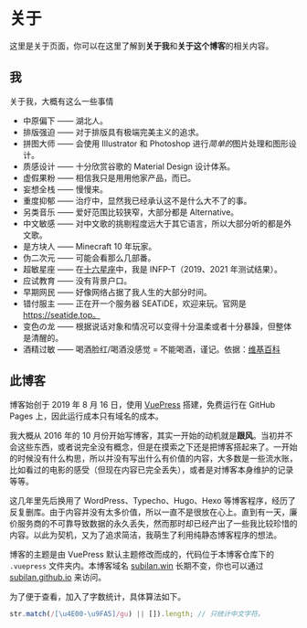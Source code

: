 # 关于

这里是关于页面，你可以在这里了解到**关于我**和**关于这个博客**的相关内容。

## 我

关于我，大概有这么一些事情

- 中原偏下 —— 湖北人。
- 排版强迫 —— 对于排版具有极端完美主义的追求。
- 拼图大师 —— 会使用 Illustrator 和 Photoshop 进行*简单的*图片处理和图形设计。
- 质感设计 —— 十分欣赏谷歌的 Material Design 设计体系。
- 虚假果粉 —— 相信我只是用用他家产品，而已。
- 妄想全栈 —— 慢慢来。
- 重度抑郁 —— 治疗中，显然我已经承认这不是什么大不了的事。
- 另类音乐 —— 爱好范围比较狭窄，大部分都是 Alternative。
- 中文敏感 —— 对中文歌的挑剔程度远大于其它语言，所以大部分听的都是外文歌。
- 是方块人 —— Minecraft 10 年玩家。
- 伪二次元 —— 可能会看那么几部番。
- 超敏星座 —— 在[十六星座](https://www.16personalities.com/ch/%E4%BA%BA%E6%A0%BC%E6%B5%8B%E8%AF%95)中，我是 INFP-T（2019、2021 年测试结果）。
- 应试教育 —— 没有背景户口。
- 早期网民 —— 好像网络占据了我人生的大部分时间。
- 错付服主 —— 正在开一个服务器 SEATiDE，欢迎来玩。官网是 https://seatide.top。
- 变色の龙 —— 根据说话对象和情况可以变得十分温柔或者十分暴躁，但整体是清醒的。
- 酒精过敏 —— 喝酒脸红/喝酒没感觉 = 不能喝酒，谨记。依据：[维基百科](https://zh.wikipedia.org/wiki/%E9%85%92%E7%B2%BE%E5%8F%8D%E5%BA%94)

## 此博客

博客始创于 2019 年 8 月 16 日，使用 [VuePress](https://vuepress.vuejs.org) 搭建，免费运行在 GitHub Pages 上，因此运行成本只有域名的成本。

我大概从 2016 年的 10 月份开始写博客，其实一开始的动机就是**跟风**。当初并不会这些东西，或者说完全没有概念，但是在摸索之下还是把博客搭起来了。一开始的时候没有什么构思，所以并没有写出什么有价值的内容，大多数是一些流水账，比如看过的电影的感受（但现在内容已完全丢失），或者是对博客本身维护的记录等等。

这几年里先后换用了 WordPress、Typecho、Hugo、Hexo 等博客程序，经历了反复删库。由于内容并没有太多价值，所以一直不是很放在心上。直到有一天，廉价服务商的不可靠导致数据的永久丢失，然而那时却已经产出了一些我比较珍惜的内容。以此为契机，又为了追求简洁，我萌生了利用纯静态博客程序的想法。

博客的主题是由 VuePress 默认主题修改而成的，代码位于本博客仓库下的 `.vuepress` 文件夹内。本博客域名 [subilan.win](https://subilan.win) 长期不变，你也可以通过 [subilan.github.io](https://subilan.github.io) 来访问。

为了便于查看，加入了字数统计，具体算法如下。

```javascript
str.match(/[\u4E00-\u9FA5]/gu) || []).length; // 只统计中文字符。
```
